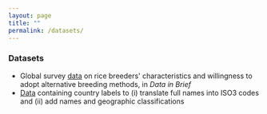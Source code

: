 ```yaml
---
layout: page
title: ""
permalink: /datasets/
---
```


### Datasets

* Global survey [data](https://www.sciencedirect.com/science/article/pii/S2352340919301337) on rice breeders' characteristics and willingness to adopt alternative breeding methods, in *Data in Brief*
* [Data](https://github.com/BertLenaerts/geodata) containing country labels to (i) translate full names into ISO3 codes and (ii) add names and geographic classifications

